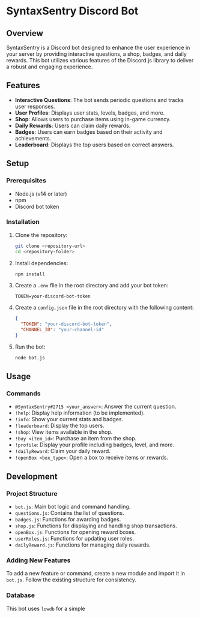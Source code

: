 # SyntaxSentry Discord Bot

## Overview
SyntaxSentry is a Discord bot designed to enhance the user experience in your server by providing interactive questions, a shop, badges, and daily rewards. This bot utilizes various features of the Discord.js library to deliver a robust and engaging experience.

## Features
- **Interactive Questions**: The bot sends periodic questions and tracks user responses.
- **User Profiles**: Displays user stats, levels, badges, and more.
- **Shop**: Allows users to purchase items using in-game currency.
- **Daily Rewards**: Users can claim daily rewards.
- **Badges**: Users can earn badges based on their activity and achievements.
- **Leaderboard**: Displays the top users based on correct answers.

## Setup

### Prerequisites
- Node.js (v14 or later)
- npm
- Discord bot token

### Installation
1. Clone the repository:
    ```bash
    git clone <repository-url>
    cd <repository-folder>
    ```

2. Install dependencies:
    ```bash
    npm install
    ```

3. Create a `.env` file in the root directory and add your bot token:
    ```
    TOKEN=your-discord-bot-token
    ```

4. Create a `config.json` file in the root directory with the following content:
    ```json
    {
      "TOKEN": "your-discord-bot-token",
      "CHANNEL_ID": "your-channel-id"
    }
    ```

5. Run the bot:
    ```bash
    node bot.js
    ```

## Usage

### Commands
- `@SyntaxSentry#2715 <your_answer>`: Answer the current question.
- `!help`: Display help information (to be implemented).
- `!info`: Show your current stats and badges.
- `!leaderboard`: Display the top users.
- `!shop`: View items available in the shop.
- `!buy <item_id>`: Purchase an item from the shop.
- `!profile`: Display your profile including badges, level, and more.
- `!dailyReward`: Claim your daily reward.
- `!openBox <box_type>`: Open a box to receive items or rewards.

## Development

### Project Structure
- `bot.js`: Main bot logic and command handling.
- `questions.js`: Contains the list of questions.
- `badges.js`: Functions for awarding badges.
- `shop.js`: Functions for displaying and handling shop transactions.
- `openBox.js`: Functions for opening reward boxes.
- `userRoles.js`: Functions for updating user roles.
- `dailyReward.js`: Functions for managing daily rewards.

### Adding New Features
To add a new feature or command, create a new module and import it in `bot.js`. Follow the existing structure for consistency.

### Database
This bot uses `lowdb` for a simple
